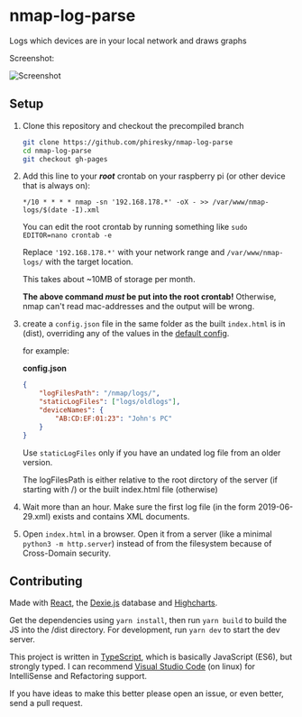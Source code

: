 # nmap-log-parse

Logs which devices are in your local network and draws graphs

Screenshot:

![Screenshot](screenshot.png)

## Setup

1. Clone this repository and checkout the precompiled branch

    ```bash
    git clone https://github.com/phiresky/nmap-log-parse
    cd nmap-log-parse
    git checkout gh-pages
    ```

2. Add this line to your **_root_** crontab on your raspberry pi (or other device that is always on):

    `*/10 * * * * nmap -sn '192.168.178.*' -oX - >> /var/www/nmap-logs/$(date -I).xml`

    You can edit the root crontab by running something like `sudo EDITOR=nano crontab -e`

    Replace `'192.168.178.*'` with your network range and `/var/www/nmap-logs/` with the target location.

    This takes about ~10MB of storage per month.

    **The above command _must_ be put into the root crontab!**
    Otherwise, nmap can't read mac-addresses and the output will be wrong.

3. create a `config.json` file in the same folder as the built `index.html` is in (dist),
   overriding any of the values in the [default config](./config.ts).

    for example:

    **config.json**

    ```json
    {
    	"logFilesPath": "/nmap/logs/",
    	"staticLogFiles": ["logs/oldlogs"],
    	"deviceNames": {
    		"AB:CD:EF:01:23": "John's PC"
    	}
    }
    ```

    Use `staticLogFiles` only if you have an undated log file from an older version.
    
    The logFilesPath is either relative to the root dirctory of the server (if starting with /) or the built index.html file (otherwise)

4. Wait more than an hour. Make sure the first log file (in the form 2019-06-29.xml) exists and contains XML documents.
5. Open `index.html` in a browser. Open it from a server (like a minimal `python3 -m http.server`) instead of from the filesystem because of Cross-Domain security.

## Contributing

Made with [React], the [Dexie.js] database and [Highcharts].

Get the dependencies using `yarn install`, then run `yarn build` to build the JS into the /dist directory. For development, run `yarn dev` to start the dev server.

This project is written in [TypeScript], which is basically JavaScript (ES6), but strongly typed. I can recommend [Visual Studio Code][vsc] (on linux) for IntelliSense and Refactoring support.

If you have ideas to make this better please open an issue, or even better, send a pull request.

[typescript]: https://www.typescriptlang.org
[react]: https://facebook.github.io/react/
[dexie.js]: http://dexie.org/
[highcharts]: http://www.highcharts.com/
[vsc]: https://code.visualstudio.com/

